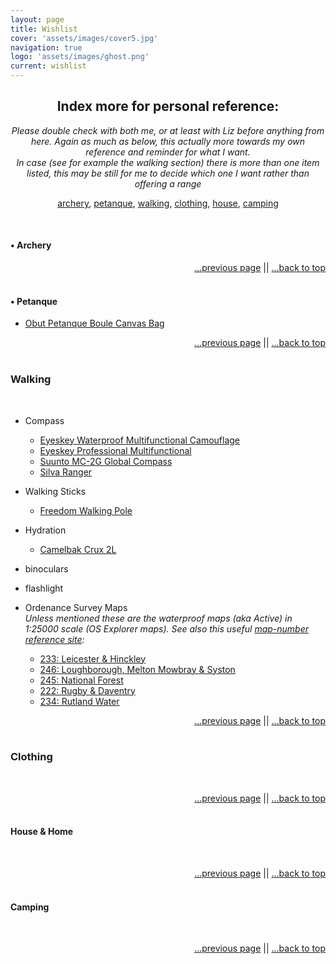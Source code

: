 ```yaml
---
layout: page
title: Wishlist
cover: 'assets/images/cover5.jpg'
navigation: true
logo: 'assets/images/ghost.png'
current: wishlist
---
```


<a name="index"></a>
<div style="text-align:center" markdown="1">

## Index more for personal reference:

_Please double check with both me, or at least with Liz before anything  from here. Again as much as below, this actually more towards my own reference and reminder for what I want._
<br />
_In case (see for example the walking section) there is more than one item listed, this may be still for me to decide which one I want rather than offering a range_
<br />

[archery](#archery),
[petanque](#petanque),
[walking](#walking),
[clothing](#clothes),
[house](#house),
[camping](#camping)
</div>  
   

&nbsp;
<a name="archery"></a>
#### • Archery

<p style="text-align:right" markown="1">
  <a href="/wishlist/index">...previous page</a> || <a href="#index">...back to top</a>
  <br />
  &nbsp;
</p>


<a name="petanque"></a>
#### • Petanque

* [Obut Petanque Boule Canvas Bag](https://www.dcpetanque.net/store/p103/Obut_Canvas_bag.html)


<p style="text-align:right" markown="1">
  <a href="/wishlist/index">...previous page</a> || <a href="#index">...back to top</a>
  <br />
  &nbsp;
</p>


<a name="walking"></a>
### Walking
&nbsp;

* Compass 
  * [Eyeskey Waterproof Multifunctional Camouflage](https://www.amazon.co.uk/Eyeskey-Waterproof-Multifunctional-Military-Camouflage/dp/B07R149D4F)
  * [Eyeskey Professional Multifunctional](https://www.amazon.co.uk/Eyeskey-Professional-Multifunction-activities-Waterproof/dp/B0754H1HPG)
  * [Suunto MC-2G Global Compass](https://www.amazon.co.uk/Suunto-SS004252010-MC-2G-Global-Compass/dp/B000FEUCRW)
  * [Silva Ranger](https://www.amazon.co.uk/Silva-Ranger-Compass-Clear-Size/dp/B01F5BC46Q) 

* Walking Sticks
  * [Freedom Walking Pole](https://www.gooutdoors.co.uk/15901624/freedomtrail-walker-pole-single-15901624)

* Hydration
  * [Camelbak Crux 2L](https://www.amazon.co.uk/dp/B01LA5F9X6)

* binoculars

* flashlight

* Ordenance Survey Maps<br>
  _Unless mentioned these are the waterproof maps (aka Active) in 1:25000 scale (OS Explorer maps)._
  _See also this useful [map-number reference site](https://www.ordnancesurvey.co.uk/shop/mapsheetfinder.html):_
  * [233: Leicester & Hinckley](https://www.ordnancesurvey.co.uk/shop/maps.html?mapsearch=233)
  * [246: Loughborough, Melton Mowbray & Syston](https://www.ordnancesurvey.co.uk/shop/maps.html?mapsearch=246)
  * [245: National Forest](https://www.ordnancesurvey.co.uk/shop/maps.html?mapsearch=245)
  * [222: Rugby & Daventry](https://www.ordnancesurvey.co.uk/shop/maps.html?mapsearch=222)
  * [234: Rutland Water](https://www.ordnancesurvey.co.uk/shop/maps.html?mapsearch=234)

<p style="text-align:right" markown="1">
  <a href="/wishlist/index">...previous page</a> || <a href="#index">...back to top</a>
  <br />
  &nbsp;
</p>


<a name="house"></a>
### Clothing
&nbsp;

<p style="text-align:right" markown="1">
  <a href="/wishlist/index">...previous page</a> || <a href="#index">...back to top</a>
  <br />
  &nbsp;
</p>


<a name="house"></a>
#### House & Home
&nbsp;

<p style="text-align:right" markown="1">
  <a href="/wishlist/index">...previous page</a> || <a href="#index">...back to top</a>
  <br />
  &nbsp;
</p>


<a name="#camping"></a>
#### Camping
&nbsp;

<p style="text-align:right" markown="1">
  <a href="/wishlist/index">...previous page</a> || <a href="#index">...back to top</a>
  <br />
  &nbsp;
</p>



